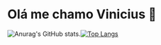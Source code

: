 <h1>Olá me chamo Vinicius 🌸</h1>

![Anurag's GitHub stats](https://github-readme-stats.vercel.app/api?username=vinicius-mns&show_icons=false&theme=dracula).[![Top Langs](https://github-readme-stats.vercel.app/api/top-langs/?username=vinicius-mns&layout=compact&theme=dracula)](https://github.com/anuraghazra/github-readme-stats)

<!--
**vinicius-mns/vinicius-mns** is a ✨ _special_ ✨ repository because its `README.md` (this file) appears on your GitHub profile.

Here are some ideas to get you started:

- 🔭 I’m currently working on ...
- 🌱 I’m currently learning ...
- 👯 I’m looking to collaborate on ...
- 🤔 I’m looking for help with ...
- 💬 Ask me about ...
- 📫 How to reach me: ...
- 😄 Pronouns: ...
- ⚡ Fun fact: ...
-->
